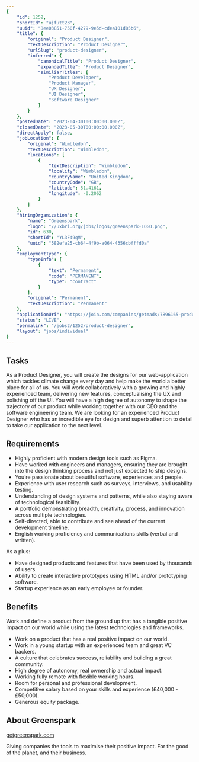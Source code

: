 ```yaml
---
{
	"id": 1252,
	"shortId": "ujfutt23",
	"uuid": "8ee03851-750f-4279-9e5d-cdea101d85b6",
	"title": {
		"original": "Product Designer",
		"textDescription": "Product Designer",
		"urlSlug": "product-designer",
		"inferred": {
			"canonicalTitle": "Product Designer",
			"expandedTitle": "Product Designer",
			"similiarTitles": [
				"Product Developer",
				"Product Manager",
				"UX Designer",
				"UI Designer",
				"Software Designer"
			]
		}
	},
	"postedDate": "2023-04-30T00:00:00.000Z",
	"closedDate": "2023-05-30T00:00:00.000Z",
	"directApply": false,
	"jobLocation": {
		"original": "Wimbledon",
		"textDescription": "Wimbledon",
		"locations": [
			{
				"textDescription": "Wimbledon",
				"locality": "Wimbledon",
				"countryName": "United Kingdom",
				"countryCode": "GB",
				"latitude": 51.4161,
				"longitude": -0.2062
			}
		]
	},
	"hiringOrganization": {
		"name": "Greenspark",
		"logo": "//uxbri.org/jobs/logos/greenspark-LOGO.png",
		"id": 630,
		"shortId": "YL3F49qM",
		"uuid": "582efa25-cb64-4f9b-a064-4356cbfffd0a"
	},
	"employmentType": {
		"typeInfo": [
			{
				"text": "Permanent",
				"code": "PERMANENT",
				"type": "contract"
			}
		],
		"original": "Permanent",
		"textDescription": "Permanent"
	},
	"applicationUri": "https://join.com/companies/getmads/7896165-product-designer#apply-window",
	"status": "LIVE",
	"permalink": "/jobs2/1252/product-designer",
	"layout": "jobs/individual"
}
---
```

<h2 id="tasks">Tasks</h2>
<p>As a Product Designer, you will create the designs for our web-application which tackles climate change every day and help make the world a better place for all of us. You will work collaboratively with a growing and highly experienced team, delivering new features, conceptualising the UX and polishing off the UI. You will have a high degree of autonomy to shape the trajectory of our product while working together with our CEO and the software engineering team. We are looking for an experienced Product Designer who has an incredible eye for design and superb attention to detail to take our application to the next level.</p>
<h2 id="requirements">Requirements</h2>
<ul>
<li>Highly proficient with modern design tools such as Figma.</li>
<li>Have worked with engineers and managers, ensuring they are brought into the design thinking process and not just expected to ship designs.</li>
<li>You’re passionate about beautiful software, experiences and people.</li>
<li>Experience with user research such as surveys, interviews, and usability testing.</li>
<li>Understanding of design systems and patterns, while also staying aware of technological feasibility.</li>
<li>A portfolio demonstrating breadth, creativity, process, and innovation across multiple technologies.</li>
<li>Self-directed, able to contribute and see ahead of the current development timeline.</li>
<li>English working proficiency and communications skills (verbal and written).</li>
</ul>
<p>As a plus:</p>
<ul>
<li>Have designed products and features that have been used by thousands of users.</li>
<li>Ability to create interactive prototypes using HTML and/or prototyping software.</li>
<li>Startup experience as an early employee or founder.</li>
</ul>
<h2 id="benefits">Benefits</h2>
<p>Work and define a product from the ground up that has a tangible positive impact on our world while using the latest technologies and frameworks.</p>
<ul>
<li>Work on a product that has a real positive impact on our world.</li>
<li>Work in a young startup with an experienced team and great VC backers.</li>
<li>A culture that celebrates success, reliability and building a great community.</li>
<li>High degree of autonomy, real ownership and actual impact.</li>
<li>Working fully remote with flexible working hours.</li>
<li>Room for personal and professional development.</li>
<li>Competitive salary based on your skills and experience (£40,000 - £50,000).</li>
<li>Generous equity package.</li>
</ul>
<h2 id="about-greenspark">About Greenspark</h2>
<p><a href="https://getgreenspark.com/">getgreenspark.com</a></p>
<p>Giving companies the tools to maximise their positive impact. For the good of the planet, and their business.</p>

